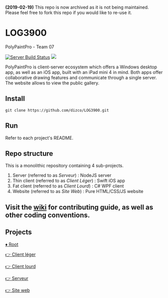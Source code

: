 **(2019-02-19)** This repo is now archived as it is not being maintained. Please feel free to fork this repo if you would like to re-use it.

# LOG3900
PolyPaintPro - Team 07

[![Server Build Status](https://travis-ci.com/dizco/LOG3900.svg?token=xpqeNSHJ4NVgmZxfGuMR&branch=master)](https://travis-ci.com/dizco/LOG3900) [<img src="https://dizco.visualstudio.com/_apis/public/build/definitions/550f4e70-4933-45fa-ac7f-160f25cd27b8/2/badge"/>](https://dizco.visualstudio.com/LOG3900/_build/index?definitionId=2)

PolyPaintPro is client-server ecosystem which offers a Windows desktop app, as well as an iOS app, built with an iPad mini 4 in mind. Both apps offer collaborative drawing features and communicate through a single server. The website allows to view the public gallery.

## Install

```
git clone https://github.com/dizco/LOG3900.git
```

## Run

Refer to each project's README.

## Repo structure

This is a monolithic repository containing 4 sub-projects.

1. Server (referred to as _Serveur_) : NodeJS server
2. Thin client (referred to as _Client Léger_) : Swift iOS app
3. Fat client (referred to as _Client Lourd_) : C# WPF client
4. Website (referred to as _Site Web_) : Pure HTML/CSS/JS website

## Visit the [wiki](https://github.com/dizco/LOG3900/wiki) for contributing guide, as well as other coding conventions.

## Projects

[:diamonds: Root](./README.md)

[:point_right: Client léger](client-leger/)

[:point_right: Client lourd](client-lourd/)

[:point_right: Serveur](serveur/)

[:point_right: Site web](site-web/)
